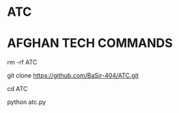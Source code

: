 # ATC
# AFGHAN TECH COMMANDS 

rm -rf ATC

git clone https://github.com/BaSir-404/ATC.git

cd ATC

python atc.py
